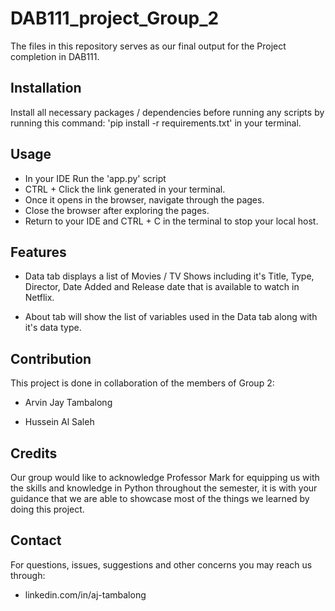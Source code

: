 # DAB111_project_Group_2
The files in this repository serves as our final output for the Project completion in DAB111.

## Installation

Install all necessary packages / dependencies before running any scripts by running this command: 'pip install -r requirements.txt' in your terminal.


## Usage

- In your IDE Run the 'app.py' script 
- CTRL + Click the link generated in your terminal.
- Once it opens in the browser, navigate through the pages.
- Close the browser after exploring the pages.
- Return to your IDE and CTRL + C in the terminal to stop your local host.

## Features

- Data tab displays a list of Movies / TV Shows including it's Title, Type, Director, Date Added and Release date that is available to watch in Netflix.

- About tab will show the list of variables used in the Data tab along with it's data type.

## Contribution

This project is done in collaboration of the members of Group 2:

- Arvin Jay Tambalong

- Hussein Al Saleh


## Credits

Our group would like to acknowledge Professor Mark for equipping us with the skills and knowledge in Python throughout the semester, it is with your guidance that we are able to showcase most of the things we learned by doing this project. 

## Contact

For questions, issues, suggestions and other concerns you may reach us through:

-  linkedin.com/in/aj-tambalong 

